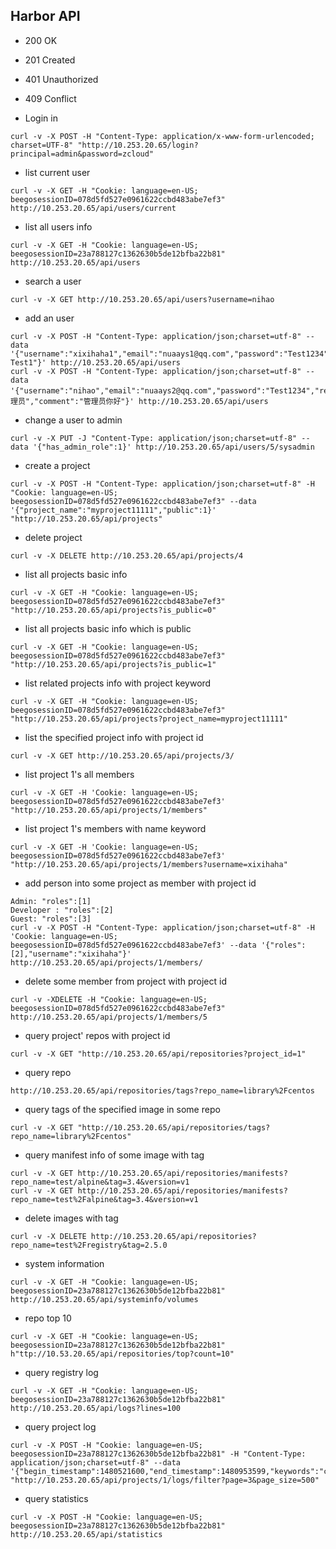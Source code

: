 

## Harbor API
* 200 OK
* 201 Created
* 401 Unauthorized
* 409 Conflict


* Login in
```
curl -v -X POST -H "Content-Type: application/x-www-form-urlencoded; charset=UTF-8" "http://10.253.20.65/login?principal=admin&password=zcloud"
```

* list current user
```
curl -v -X GET -H "Cookie: language=en-US; beegosessionID=078d5fd527e0961622ccbd483abe7ef3" http://10.253.20.65/api/users/current
```

* list all users info
```
curl -v -X GET -H "Cookie: language=en-US; beegosessionID=23a788127c1362630b5de12bfba22b81" http://10.253.20.65/api/users
```

* search a user
```
curl -v -X GET http://10.253.20.65/api/users?username=nihao
```

* add an user
```
curl -v -X POST -H "Content-Type: application/json;charset=utf-8" --data '{"username":"xixihaha1","email":"nuaays1@qq.com","password":"Test1234","realname":"xixihaha1","comment":"For Test1"}' http://10.253.20.65/api/users
curl -v -X POST -H "Content-Type: application/json;charset=utf-8" --data '{"username":"nihao","email":"nuaays2@qq.com","password":"Test1234","realname":"管理员","comment":"管理员你好"}' http://10.253.20.65/api/users
```

* change a user to admin
```
curl -v -X PUT -J "Content-Type: application/json;charset=utf-8" --data '{"has_admin_role":1}' http://10.253.20.65/api/users/5/sysadmin
```



* create a project
```
curl -v -X POST -H "Content-Type: application/json;charset=utf-8" -H "Cookie: language=en-US; beegosessionID=078d5fd527e0961622ccbd483abe7ef3" --data '{"project_name":"myproject11111","public":1}' "http://10.253.20.65/api/projects"
```

* delete project
```
curl -v -X DELETE http://10.253.20.65/api/projects/4
```


* list all projects basic info
```
curl -v -X GET -H "Cookie: language=en-US; beegosessionID=078d5fd527e0961622ccbd483abe7ef3" "http://10.253.20.65/api/projects?is_public=0"
```

* list all projects basic info which is public
```
curl -v -X GET -H "Cookie: language=en-US; beegosessionID=078d5fd527e0961622ccbd483abe7ef3" "http://10.253.20.65/api/projects?is_public=1"
```


* list related projects info with project keyword 
```
curl -v -X GET -H "Cookie: language=en-US; beegosessionID=078d5fd527e0961622ccbd483abe7ef3" "http://10.253.20.65/api/projects?project_name=myproject11111"
```

* list the specified project info with project id
```
curl -v -X GET http://10.253.20.65/api/projects/3/
```


* list project 1's all members
```
curl -v -X GET -H 'Cookie: language=en-US; beegosessionID=078d5fd527e0961622ccbd483abe7ef3' "http://10.253.20.65/api/projects/1/members"
```

* list project 1's members with name keyword
```
curl -v -X GET -H 'Cookie: language=en-US; beegosessionID=078d5fd527e0961622ccbd483abe7ef3' "http://10.253.20.65/api/projects/1/members?username=xixihaha"
```

* add person into some project as member with project id
```
Admin: "roles":[1]
Developer : "roles":[2]
Guest: "roles":[3]
curl -v -X POST -H "Content-Type: application/json;charset=utf-8" -H 'Cookie: language=en-US; beegosessionID=078d5fd527e0961622ccbd483abe7ef3' --data '{"roles":[2],"username":"xixihaha"}' http://10.253.20.65/api/projects/1/members/
```


* delete some member from project with project id
```
curl -v -XDELETE -H "Cookie: language=en-US; beegosessionID=078d5fd527e0961622ccbd483abe7ef3" http://10.253.20.65/api/projects/1/members/5
```



* query project' repos with project id
```
curl -v -X GET "http://10.253.20.65/api/repositories?project_id=1"
```


* query repo
```
http://10.253.20.65/api/repositories/tags?repo_name=library%2Fcentos

```


* query tags of the specified image in some repo
```
curl -v -X GET "http://10.253.20.65/api/repositories/tags?repo_name=library%2Fcentos"

```

* query manifest info of some image with tag
```
curl -v -X GET http://10.253.20.65/api/repositories/manifests?repo_name=test/alpine&tag=3.4&version=v1
curl -v -X GET http://10.253.20.65/api/repositories/manifests?repo_name=test%2Falpine&tag=3.4&version=v1
```


* delete images with tag
```
curl -v -X DELETE http://10.253.20.65/api/repositories?repo_name=test%2Fregistry&tag=2.5.0
```




* system information
```
curl -v -X GET -H "Cookie: language=en-US; beegosessionID=23a788127c1362630b5de12bfba22b81" http://10.253.20.65/api/systeminfo/volumes

```


* repo top 10
```
curl -v -X GET -H "Cookie: language=en-US; beegosessionID=23a788127c1362630b5de12bfba22b81" h"ttp://10.53.20.65/api/repositories/top?count=10"
```

* query registry log
```
curl -v -X GET -H "Cookie: language=en-US; beegosessionID=23a788127c1362630b5de12bfba22b81" http://10.253.20.65/api/logs?lines=100
```

* query project log
```
curl -v -X POST -H "Cookie: language=en-US; beegosessionID=23a788127c1362630b5de12bfba22b81" -H "Content-Type: application/json;charset=utf-8" --data '{"begin_timestamp":1480521600,"end_timestamp":1480953599,"keywords":"create/pull/push/delete","project_id":1,"username":""}' "http://10.253.20.65/api/projects/1/logs/filter?page=3&page_size=500"
```

* query statistics
```
curl -v -X POST -H "Cookie: language=en-US; beegosessionID=23a788127c1362630b5de12bfba22b81" http://10.253.20.65/api/statistics
```
